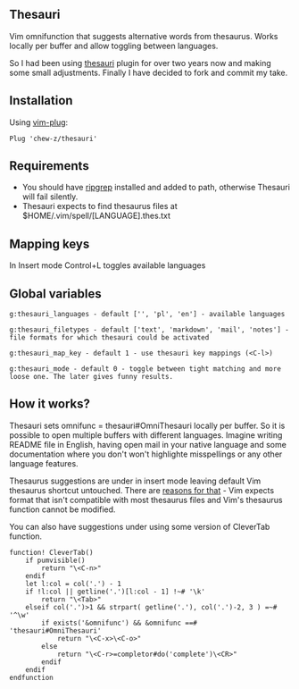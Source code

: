 Thesauri
--------

Vim omnifunction that suggests alternative words from thesaurus. Works locally per buffer and allow toggling between languages.

So I had been using [thesauri](http://github.com/tomku/thesauri) plugin for over two years now and making some small adjustments. Finally I have decided to fork and commit my take.

## Installation

Using [vim-plug](https://github.com/junegunn/vim-plug):

`Plug 'chew-z/thesauri' `

## Requirements

- You should have [ripgrep](https://github.com/BurntSushi/ripgrep) installed and added to path, otherwise Thesauri will fail silently.
- Thesauri expects to find thesaurus files at $HOME/.vim/spell/[LANGUAGE].thes.txt

## Mapping keys

In Insert mode Control+L <C-l> toggles available languages

## Global variables

`g:thesauri_languages - default ['', 'pl', 'en'] - available languages`

`g:thesauri_filetypes - default ['text', 'markdown', 'mail', 'notes'] - file formats for which thesauri could be activated`

`g:thesauri_map_key - default 1 - use thesauri key mappings (<C-l>)`

`g:thesauri_mode - default 0 - toggle between tight matching and more loose one. The later gives funny results.`

## How it works?

Thesauri sets omnifunc = thesauri#OmniThesauri locally per buffer. So it is possible to open multiple buffers with different languages. Imagine writing README file in English, having open mail in your native language and some documentation where you don't won't highlighte misspellings or any other language features.

Thesaurus suggestions are under <C-xC-o> in insert mode leaving default Vim thesaurus shortcut <C-xC-t> untouched. There are [reasons for that](https://github.com/vim/vim/issues/1611) - Vim expects format that isn't compatible with most thesaurus files and Vim's thesaurus function cannot be modified.

You can also have suggestions under <Tab> using some version of CleverTab function.

```viml
function! CleverTab()
    if pumvisible()
        return "\<C-n>"
    endif
    let l:col = col('.') - 1
    if !l:col || getline('.')[l:col - 1] !~# '\k'
        return "\<Tab>"
    elseif col('.')>1 && strpart( getline('.'), col('.')-2, 3 ) =~# '^\w'
        if exists('&omnifunc') && &omnifunc ==# 'thesauri#OmniThesauri'
            return "\<C-x>\<C-o>"
        else
            return "\<C-r>=completor#do('complete')\<CR>"
        endif
    endif
endfunction
```

